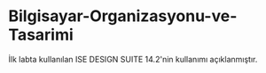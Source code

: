 # Bilgisayar-Organizasyonu-ve-Tasarimi
İlk labta kullanılan ISE DESIGN SUITE 14.2'nin kullanımı açıklanmıştır.
